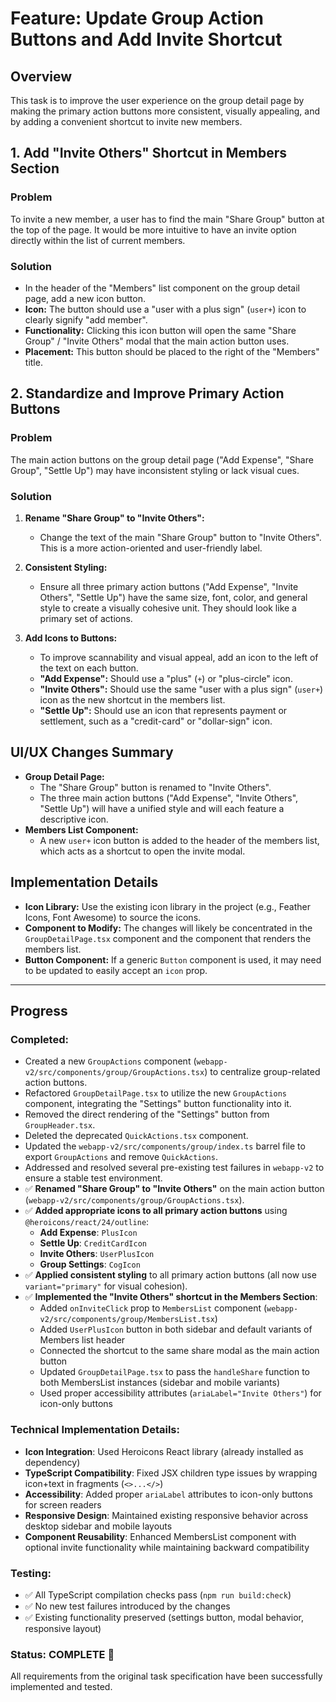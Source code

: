 # Feature: Update Group Action Buttons and Add Invite Shortcut

## Overview

This task is to improve the user experience on the group detail page by making the primary action buttons more consistent, visually appealing, and by adding a convenient shortcut to invite new members.

## 1. Add "Invite Others" Shortcut in Members Section

### Problem

To invite a new member, a user has to find the main "Share Group" button at the top of the page. It would be more intuitive to have an invite option directly within the list of current members.

### Solution

- In the header of the "Members" list component on the group detail page, add a new icon button.
- **Icon:** The button should use a "user with a plus sign" (`user+`) icon to clearly signify "add member".
- **Functionality:** Clicking this icon button will open the same "Share Group" / "Invite Others" modal that the main action button uses.
- **Placement:** This button should be placed to the right of the "Members" title.

## 2. Standardize and Improve Primary Action Buttons

### Problem

The main action buttons on the group detail page ("Add Expense", "Share Group", "Settle Up") may have inconsistent styling or lack visual cues.

### Solution

1.  **Rename "Share Group" to "Invite Others":**
    - Change the text of the main "Share Group" button to "Invite Others". This is a more action-oriented and user-friendly label.

2.  **Consistent Styling:**
    - Ensure all three primary action buttons ("Add Expense", "Invite Others", "Settle Up") have the same size, font, color, and general style to create a visually cohesive unit. They should look like a primary set of actions.

3.  **Add Icons to Buttons:**
    - To improve scannability and visual appeal, add an icon to the left of the text on each button.
    - **"Add Expense":** Should use a "plus" (`+`) or "plus-circle" icon.
    - **"Invite Others":** Should use the same "user with a plus sign" (`user+`) icon as the new shortcut in the members list.
    - **"Settle Up":** Should use an icon that represents payment or settlement, such as a "credit-card" or "dollar-sign" icon.

## UI/UX Changes Summary

- **Group Detail Page:**
    - The "Share Group" button is renamed to "Invite Others".
    - The three main action buttons ("Add Expense", "Invite Others", "Settle Up") will have a unified style and will each feature a descriptive icon.
- **Members List Component:**
    - A new `user+` icon button is added to the header of the members list, which acts as a shortcut to open the invite modal.

## Implementation Details

- **Icon Library:** Use the existing icon library in the project (e.g., Feather Icons, Font Awesome) to source the icons.
- **Component to Modify:** The changes will likely be concentrated in the `GroupDetailPage.tsx` component and the component that renders the members list.
- **Button Component:** If a generic `Button` component is used, it may need to be updated to easily accept an `icon` prop.

---

## Progress

### Completed:
- Created a new `GroupActions` component (`webapp-v2/src/components/group/GroupActions.tsx`) to centralize group-related action buttons.
- Refactored `GroupDetailPage.tsx` to utilize the new `GroupActions` component, integrating the "Settings" button functionality into it.
- Removed the direct rendering of the "Settings" button from `GroupHeader.tsx`.
- Deleted the deprecated `QuickActions.tsx` component.
- Updated the `webapp-v2/src/components/group/index.ts` barrel file to export `GroupActions` and remove `QuickActions`.
- Addressed and resolved several pre-existing test failures in `webapp-v2` to ensure a stable test environment.
- ✅ **Renamed "Share Group" to "Invite Others"** on the main action button (`webapp-v2/src/components/group/GroupActions.tsx`).
- ✅ **Added appropriate icons to all primary action buttons** using `@heroicons/react/24/outline`:
  - **Add Expense**: `PlusIcon` 
  - **Settle Up**: `CreditCardIcon` 
  - **Invite Others**: `UserPlusIcon`
  - **Group Settings**: `CogIcon`
- ✅ **Applied consistent styling** to all primary action buttons (all now use `variant="primary"` for visual cohesion).
- ✅ **Implemented the "Invite Others" shortcut in the Members Section**:
  - Added `onInviteClick` prop to `MembersList` component (`webapp-v2/src/components/group/MembersList.tsx`)
  - Added `UserPlusIcon` button in both sidebar and default variants of Members list header
  - Connected the shortcut to the same share modal as the main action button
  - Updated `GroupDetailPage.tsx` to pass the `handleShare` function to both MembersList instances (sidebar and mobile variants)
  - Used proper accessibility attributes (`ariaLabel="Invite Others"`) for icon-only buttons

### Technical Implementation Details:
- **Icon Integration**: Used Heroicons React library (already installed as dependency)
- **TypeScript Compatibility**: Fixed JSX children type issues by wrapping icon+text in fragments (`<>...</>`)
- **Accessibility**: Added proper `ariaLabel` attributes to icon-only buttons for screen readers
- **Responsive Design**: Maintained existing responsive behavior across desktop sidebar and mobile layouts
- **Component Reusability**: Enhanced MembersList component with optional invite functionality while maintaining backward compatibility

### Testing:
- ✅ All TypeScript compilation checks pass (`npm run build:check`)
- ✅ No new test failures introduced by the changes
- ✅ Existing functionality preserved (settings button, modal behavior, responsive layout)

### Status: **COMPLETE** 🎉
All requirements from the original task specification have been successfully implemented and tested.